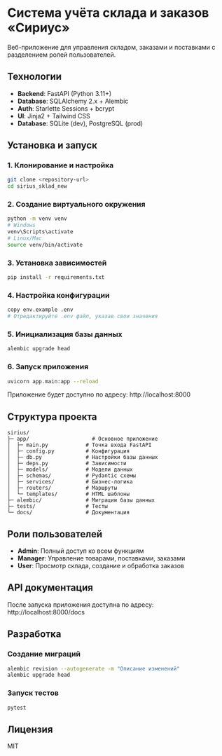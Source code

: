 # Система учёта склада и заказов «Сириус»

Веб-приложение для управления складом, заказами и поставками с разделением ролей пользователей.

## Технологии

- **Backend**: FastAPI (Python 3.11+)
- **Database**: SQLAlchemy 2.x + Alembic
- **Auth**: Starlette Sessions + bcrypt
- **UI**: Jinja2 + Tailwind CSS
- **Database**: SQLite (dev), PostgreSQL (prod)

## Установка и запуск

### 1. Клонирование и настройка

```bash
git clone <repository-url>
cd sirius_sklad_new
```

### 2. Создание виртуального окружения

```bash
python -m venv venv
# Windows
venv\Scripts\activate
# Linux/Mac
source venv/bin/activate
```

### 3. Установка зависимостей

```bash
pip install -r requirements.txt
```

### 4. Настройка конфигурации

```bash
copy env.example .env
# Отредактируйте .env файл, указав свои значения
```

### 5. Инициализация базы данных

```bash
alembic upgrade head
```

### 6. Запуск приложения

```bash
uvicorn app.main:app --reload
```

Приложение будет доступно по адресу: http://localhost:8000

## Структура проекта

```
sirius/
├─ app/                    # Основное приложение
│  ├─ main.py            # Точка входа FastAPI
│  ├─ config.py          # Конфигурация
│  ├─ db.py              # Настройки базы данных
│  ├─ deps.py            # Зависимости
│  ├─ models/            # Модели данных
│  ├─ schemas/           # Pydantic схемы
│  ├─ services/          # Бизнес-логика
│  ├─ routers/           # Маршруты
│  └─ templates/         # HTML шаблоны
├─ alembic/              # Миграции базы данных
├─ tests/                # Тесты
└─ docs/                 # Документация
```

## Роли пользователей

- **Admin**: Полный доступ ко всем функциям
- **Manager**: Управление товарами, поставками, заказами
- **User**: Просмотр склада, создание и обработка заказов

## API документация

После запуска приложения доступна по адресу: http://localhost:8000/docs

## Разработка

### Создание миграций

```bash
alembic revision --autogenerate -m "Описание изменений"
alembic upgrade head
```

### Запуск тестов

```bash
pytest
```

## Лицензия

MIT
